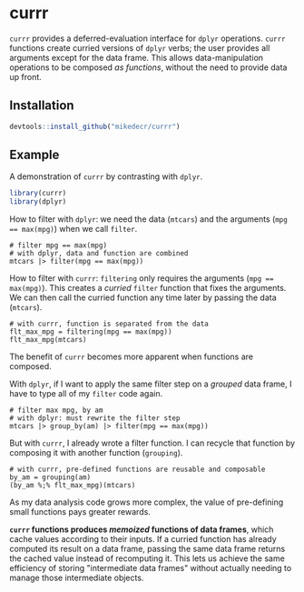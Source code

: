 
# currr

<!-- badges: start -->
<!-- badges: end -->

`currr` provides a deferred-evaluation interface for `dplyr` operations. 
`currr` functions create curried versions of `dplyr` verbs; the user provides all arguments except for the data frame.
This allows data-manipulation operations to be composed _as functions_, without the need to provide data up front.


## Installation

``` r
devtools::install_github("mikedecr/currr")
```

## Example

A demonstration of `currr` by contrasting with `dplyr`.

```r
library(currr)
library(dplyr)
```

How to filter with `dplyr`: we need the data (`mtcars`) and the arguments (`mpg == max(mpg)`) when we call `filter`.

```{r}
# filter mpg == max(mpg)
# with dplyr, data and function are combined
mtcars |> filter(mpg == max(mpg))
```

How to filter with `currr`: `filtering` only requires the arguments (`mpg == max(mpg)`).
This creates a _curried_ `filter` function that fixes the arguments.
We can then call the curried function any time later by passing the data (`mtcars`).

```{r}
# with currr, function is separated from the data
flt_max_mpg = filtering(mpg == max(mpg))
flt_max_mpg(mtcars)
```


The benefit of `currr` becomes more apparent when functions are composed.

With `dplyr`, if I want to apply the same filter step on a _grouped_ data frame, I have to type all of my `filter` code again.

```{r}
# filter max mpg, by am
# with dplyr: must rewrite the filter step
mtcars |> group_by(am) |> filter(mpg == max(mpg))
```

But with `currr`, I already wrote a filter function.
I can recycle that function by composing it with another function (`grouping`).

```{r}
# with currr, pre-defined functions are reusable and composable
by_am = grouping(am)
(by_am %;% flt_max_mpg)(mtcars)
```

As my data analysis code grows more complex, the value of pre-defining small functions pays greater rewards.

**`currr` functions produces _memoized_ functions of data frames**, which cache values according to their inputs.
If a curried function has already computed its result on a data frame, passing the same data frame returns the cached value instead of recomputing it.
This lets us achieve the same efficiency of storing "intermediate data frames" without actually needing to manage those intermediate objects.

